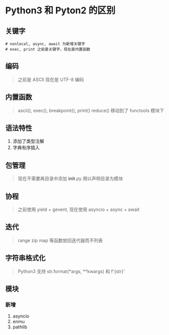 # Python3 和 Pyton2 的区别

## 关键字

```python3
# nonlocal, async, await 为新增关键字
# exec, print 之前是关键字，现在是内置函数
```

## 编码

> 之前是 ASCII 现在是 UTF-8 编码

## 内置函数

> ascii(), exec(), breakpoint(), print()
> reduce() 移动到了 functools 模块下

## 语法特性

1. 添加了类型注解
2. 字典有序插入


## 包管理

> 现在不需要再目录中添加 __init__.py 用以声明目录为模块

## 协程

> 之前使用 yield + gevent, 现在使用 asyncio + async + await

## 迭代

> range zip map 等函数放回迭代器而不列表

## 字符串格式化

> Python3 支持 str.format(*args, **kwargs) 和 f'{str}'

## 模块

### 新增

1. asyncio
2. enmu
3. pathlib